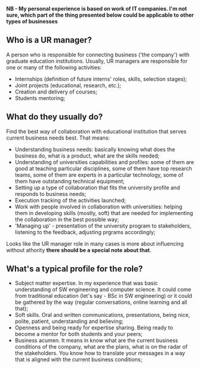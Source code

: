 **NB - My personal experience is based on work of IT companies. I'm not sure, which part of the thing presented below could be applicable to other types of businesses**

## Who is a UR manager?

A person who is responsible for connecting business ('the company') with graduate education institutions. Usually, UR managers are responsible for one or many of the following activities: 

- Internships (definition of future interns' roles, skills, selection stages);
- Joint projects (educational, research, etc.);
- Creation and delivery of courses; 
- Students mentoring; 

## What do they usually do? 

Find the best way of collaboration with educational institution that serves current business needs best. That means: 

- Understanding business needs: basically knowing what does the business do, what is a product, what are the skills needed;
- Understanding of universities capabilities and profiles: some of them are good at teaching particular disciplines, some of them have top research teams, some of them are experts in a particular technology, some of them have outstanding technical equipment;
- Setting up a type of collaboration that fits the university profile and responds to business needs;
- Execution tracking of the activities launched; 
- Work with people involved in collaboration with universities: helping them in developing skills (mostly, soft) that are needed for implementing the collaboration in the best possible way; 
- 'Managing up' - presentation of the university program to stakeholders, listening to the feedback, adjusting prgrams accordingly;

Looks like the UR manager role in many cases is more about influencing without athority **there should be a special note about that**. 

## What's a typical profile for the role? 

- Subject matter expertise. In my experience that was basic understanding of SW engineering and computer science. It could come from traditional education (let's say - BSc in SW engineering) or it could be gathered by the way (regular conversations, online learning and all that);
- Soft skills. Oral and written communications, presentations, being nice, polite, patient, understanding and believing; 
- Openness and being ready for expertise sharing. Being ready to become a mentor for both students and your peers; 
- Business acumen. It means in know what are the current business conditions of the company, what are the plans, what is on the radar of the stakeholders. You know how to translate your messages in a way that is aligned with the current business conditions; 
